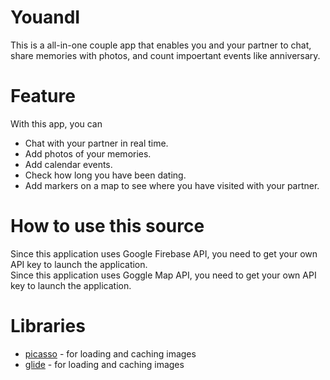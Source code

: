 # YouandI

This is a all-in-one couple app that enables you and your partner to chat, share memories with photos, and count impoertant events like anniversary.

# Feature

With this app, you can
- Chat with your partner in real time.
- Add photos of your memories.
- Add calendar events.
- Check how long you have been dating.
- Add markers on a map to see where you have visited with your partner.

# How to use this source
Since this application uses Google Firebase API, you need to get your own API key to launch the application.
<br>
Since this application uses Goggle Map API, you need to get your own API key to launch the application.

# Libraries
- [picasso](https://github.com/square/picasso) - for loading and caching images
- [glide](https://github.com/bumptech/glide) - for loading and caching images
